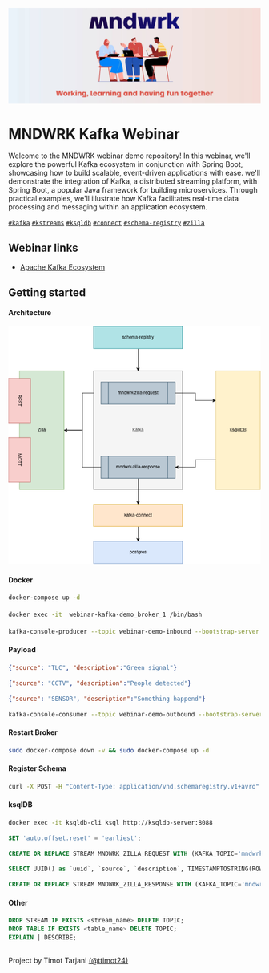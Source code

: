 ![cover](./src/main/resources/img/cover.jpg)
# MNDWRK Kafka Webinar



Welcome to the MNDWRK webinar demo repository! In this webinar, we'll explore the powerful Kafka ecosystem in conjunction with Spring Boot, showcasing how to build scalable, event-driven applications with ease.
we'll demonstrate the integration of Kafka, a distributed streaming platform, with Spring Boot, a popular Java framework for building microservices. Through practical examples, we'll illustrate how Kafka facilitates real-time data processing and messaging within an application ecosystem.

[`#kafka`](#) [`#kstreams`](#) [`#ksqldb`](#) [`#connect`](#) [`#schema-registry`](#) [`#zilla`](#)

## Webinar links

 - [Apache Kafka Ecosystem](https://www.mndwrk.com/events/digitalk-webinar-apache-kafka-ecosystem)

## Getting started

#### Architecture

![architecture](./architecture/mndwrk-demo.drawio.png)

#### Docker

```sh
docker-compose up -d

docker exec -it  webinar-kafka-demo_broker_1 /bin/bash

kafka-console-producer --topic webinar-demo-inbound --bootstrap-server localhost:9092
```

#### Payload

```json
{"source": "TLC", "description":"Green signal"}
```

```json
{"source": "CCTV", "description":"People detected"}
```

```json
{"source": "SENSOR", "description":"Something happend"}
```

```sh
kafka-console-consumer --topic webinar-demo-outbound --bootstrap-server localhost:9092
```

#### Restart Broker

```sh
sudo docker-compose down -v && sudo docker-compose up -d
```

#### Register Schema
```sh
curl -X POST -H "Content-Type: application/vnd.schemaregistry.v1+avro" -d@schemas/avro/zilla-request.avsc http://localhost:8081/subjects/mndwrk-zilla-request-value/versions | jq
```

#### ksqlDB
```sh
docker exec -it ksqldb-cli ksql http://ksqldb-server:8088
```

```sql
SET 'auto.offset.reset' = 'earliest';
```

```sql
CREATE OR REPLACE STREAM MNDWRK_ZILLA_REQUEST WITH (KAFKA_TOPIC='mndwrk-zilla-request', KEY_FORMAT='KAFKA', PARTITIONS=1, VALUE_FORMAT='AVRO');
```

```sql
SELECT UUID() as `uuid`, `source`, `description`, TIMESTAMPTOSTRING(ROWTIME, 'yyyy-MM-dd HH:mm:ss.SSS') as `detectedAt` FROM MNDWRK_ZILLA_REQUEST EMIT CHANGES;
```

```sql
CREATE OR REPLACE STREAM MNDWRK_ZILLA_RESPONSE WITH (KAFKA_TOPIC='mndwrk-zilla-response', KEY_FORMAT='KAFKA', PARTITIONS=1, VALUE_FORMAT='AVRO') AS SELECT UUID() as `uuid`, SOURCE as `source`, DESCRIPTION as `description`, TIMESTAMPTOSTRING(ROWTIME, 'yyyy-MM-dd HH:mm:ss.SSS') as `detectedAt` FROM MNDWRK_ZILLA_REQUEST EMIT CHANGES;
```

#### Other

```sql
DROP STREAM IF EXISTS <stream_name> DELETE TOPIC;
DROP TABLE IF EXISTS <table_name> DELETE TOPIC;
EXPLAIN | DESCRIBE;
```

##

Project by Timot Tarjani [(@ttimot24)](https://github.com/ttimot24)